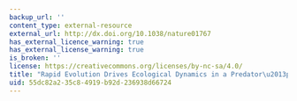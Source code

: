 ```yaml
---
backup_url: ''
content_type: external-resource
external_url: http://dx.doi.org/10.1038/nature01767
has_external_licence_warning: true
has_external_license_warning: true
is_broken: ''
license: https://creativecommons.org/licenses/by-nc-sa/4.0/
title: "Rapid Evolution Drives Ecological Dynamics in a Predator\u2013prey System"
uid: 55dc82a2-35c8-4919-b92d-236938d66724
---
```

